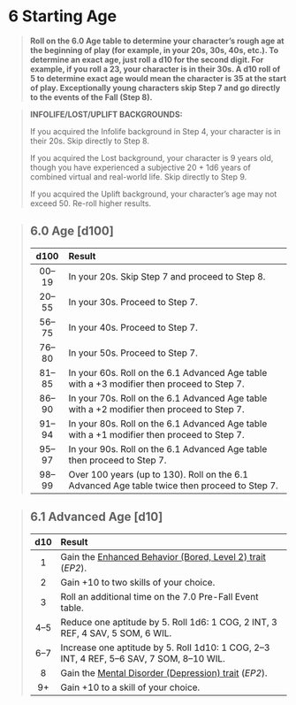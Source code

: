 # 6 Starting Age

<div class="no-margin">
<blockquote class="header-bg">

**Roll on the 6.0 Age table to determine your character’s rough age at the beginning of play (for example, in your 20s, 30s, 40s, etc.). To determine an exact age, just roll a d10 for the second digit. For example, if you roll a 23, your character is in their 30s. A d10 roll of 5 to determine exact age would mean the character is 35 at the start of play. Exceptionally young characters skip Step 7 and go directly to the events of the Fall (Step 8).**

</blockquote>

<blockquote>

**INFOLIFE/LOST/UPLIFT BACKGROUNDS:**

If you acquired the Infolife background in Step 4, your character is in their 20s. Skip directly to Step 8.

If you acquired the Lost background, your character is 9 years old, though you have experienced a subjective 20 + 1d6 years of combined virtual and real-world life. Skip directly to Step 9.

If you acquired the Uplift background, your character’s age may not exceed 50. Re-roll higher results.

</blockquote>
</div>

<blockquote class="table">

## 6.0 Age \[d100\]

<div class="tnw1">

| d100  | Result                                                                                       |
| :---: | :------------------------------------------------------------------------------------------- |
| 00–19 | In your 20s. Skip Step 7 and proceed to Step 8.                                              |
| 20–55 | In your 30s. Proceed to Step 7.                                                              |
| 56–75 | In your 40s. Proceed to Step 7.                                                              |
| 76–80 | In your 50s. Proceed to Step 7.                                                              |
| 81–85 | In your 60s. Roll on the 6.1 Advanced Age table with a +3 modifier then proceed to Step 7.   |
| 86–90 | In your 70s. Roll on the 6.1 Advanced Age table with a +2 modifier then proceed to Step 7.   |
| 91–94 | In your 80s. Roll on the 6.1 Advanced Age table with a +1 modifier then proceed to Step 7.   |
| 95–97 | In your 90s. Roll on the 6.1 Advanced Age table then proceed to Step 7.                      |
| 98–99 | Over 100 years (up to 130). Roll on the 6.1 Advanced Age table twice then proceed to Step 7. |

</div>
</blockquote>

<blockquote class="table">

## 6.1 Advanced Age \[d10\]

<div class="tnw1">

|  d10  | Result                                                                                  |
| :---: | :-------------------------------------------------------------------------------------- |
|   1   | Gain the [Enhanced Behavior (Bored, Level 2) trait](../../../04/28-traits.md#enhanced-behavior) (_EP2_).                           |
|   2   | Gain +10 to two skills of your choice.                                                  |
|   3   | Roll an additional time on the 7.0 Pre-Fall Event table.                                |
|  4–5  | Reduce one aptitude by 5. Roll 1d6: 1 COG, 2 INT, 3 REF, 4 SAV, 5 SOM, 6 WIL.           |
|  6–7  | Increase one aptitude by 5. Roll 1d10: 1 COG, 2–3 INT, 4 REF, 5–6 SAV, 7 SOM, 8–10 WIL. |
|   8   | Gain the [Mental Disorder (Depression) trait](../../../12/20-disorders.md#depression) (_EP2_).                                |
|  9+   | Gain +10 to a skill of your choice.                                                     |

</div>
</blockquote>
